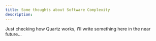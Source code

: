 ```yaml
---
title: Some thoughts about Software Complexity
description:
---
```

Just checking how Quartz works, i'll write something here in the near future...